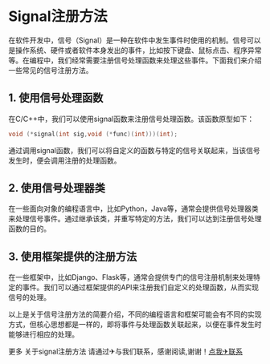 # Signal注册方法

在软件开发中，信号（Signal）是一种在软件中发生事件时使用的机制。信号可以是操作系统、硬件或者软件本身发出的事件，比如按下键盘、鼠标点击、程序异常等。在编程中，我们经常需要注册信号处理函数来处理这些事件。下面我们来介绍一些常见的信号注册方法。

## 1. 使用信号处理函数

在C/C++中，我们可以使用signal函数来注册信号处理函数。该函数原型如下：

```c
void (*signal(int sig,void (*func)(int)))(int);
```

通过调用signal函数，我们可以将自定义的函数与特定的信号关联起来，当该信号发生时，便会调用注册的处理函数。

## 2. 使用信号处理器类

在一些面向对象的编程语言中，比如Python，Java等，通常会提供信号处理器类来处理信号事件。通过继承该类，并重写特定的方法，我们可以达到注册信号处理函数的目的。

## 3. 使用框架提供的注册方法

在一些框架中，比如Django、Flask等，通常会提供专门的信号注册机制来处理特定的事件。我们可以通过框架提供的API来注册我们自定义的处理函数，从而实现信号的处理。

以上是关于信号注册方法的简要介绍，不同的编程语言和框架可能会有不同的实现方式，但核心思想都是一样的，即将事件与处理函数关联起来，以便在事件发生时能够进行相应的处理。

更多 关于signal注册方法 请通过✈与我们联系，感谢阅读,谢谢！[点我✈联系](https://lm.k02.cc)